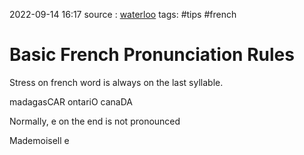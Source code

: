 2022-09-14 16:17
source : [waterloo]()
tags: #tips #french 

# Basic French Pronunciation Rules


Stress on french word is always on the last syllable.

madagasCAR
ontariO
canaDA

Normally, e on the end is not pronounced 

Mademoisell e


